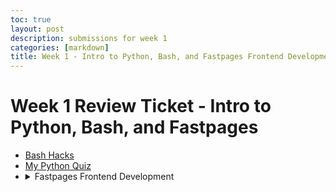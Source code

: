 ```yaml
---
toc: true
layout: post
description: submissions for week 1
categories: [markdown]
title: Week 1 - Intro to Python, Bash, and Fastpages Frontend Development
---
```

# Week 1 Review Ticket - Intro to Python, Bash, and Fastpages

<ul>
    <li><a href="https://aidenhuynh.github.io/CS_Swag/markdown/2022/09/04/Week_1_Bash.html">Bash Hacks</a></li>
    <li><a href="https://aidenhuynh.github.io/CS_Swag/jupyter/markdown/2022/09/04/Python_Quiz.html">My Python Quiz</a></li>
<li>
<details closed>
    <summary>Fastpages Frontend Development</summary>
    <li><a href="https://aidenhuynh.github.io/CS_Swag/jupyter/2022/09/03/first.html">_notebook file</a></li>    
    <li><a href="https://aidenhuynh.github.io/CS_Swag/markdown/2022/09/02/iamdash.html">_post with image (it's at the bottom)</a></li>
    <li><a href="https://aidenhuynh.github.io/CS_Swag/2022/09/04/Psychology-Ch-9-Corrections.html">_docx file</a></li>
    <li><a href="https://aidenhuynh.github.io/CS_Swag/about/">Edited "About me" section</a></li>
</details>
</li>
</ul>